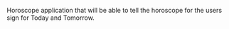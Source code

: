 Horoscope application that will be able to tell the horoscope for the users sign for Today and Tomorrow.
